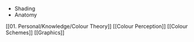 - Shading
- Anatomy

[[01. Personal/Knowledge/Colour Theory]]
[[Colour Perception]]
[[Colour Schemes]]
[[Graphics]]